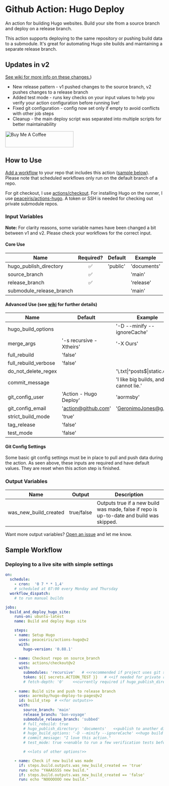 # Github Action: Hugo Deploy

An action for building Hugo websites. Build your site from a source branch and deploy on a release branch.

This action supports deploying to the same repository or pushing build data to a submodule. It's great for automating Hugo site builds and maintaining a separate release branch.

## Updates in v2

[See wiki for more info on these changes.](https://github.com/aormsby/hugo-deploy-to-pages/wiki))

- New release pattern - v1 pushed changes to the source branch, v2 pushes changes to a release branch
- Added test mode - runs key checks on your input values to help you verify your action configuration before running live!
- Fixed git configuration - config now set only if empty to avoid conflicts with other job steps
- Cleanup - the main deploy script was separated into multiple scripts for better maintainability

<a href="https://www.buymeacoffee.com/aormsby" target="_blank"><img src="https://cdn.buymeacoffee.com/buttons/default-green.png" alt="Buy Me A Coffee" style="height: 51px !important;width: 217px !important;" ></a>

## How to Use

[Add a workflow](https://docs.github.com/en/actions/quickstart#creating-your-first-workflow) to your repo that includes this action ([sample below](#sample-workflow)). Please note that scheduled workflows only run on the default branch of a repo.

For git checkout, I use [actions/checkout](https://github.com/actions/checkout). For installing Hugo on the runner, I use [peaceiris/actions-hugo](https://github.com/peaceiris/actions-hugo). A token or SSH is needed for checking out private submodule repos.

### Input Variables

**Note:** For clarity reasons, some variable names have been changed a bit between v1 and v2. Please check your workflows for the correct input.

#### Core Use

| Name                     |     Required?      | Default  | Example     |
| ------------------------ | :----------------: | -------- | ----------- |
| hugo_publish_directory   | :white_check_mark: | 'public' | 'documents' |
| source_branch            | :white_check_mark: |          | 'main'      |
| release_branch           | :white_check_mark: |          | 'release'   |
| submodule_release_branch |                    |          | 'main'      |

#### Advanced Use (see [wiki](https://github.com/aormsby/hugo-deploy-to-pages/wiki/Configuration) for further details)

| Name                 | Default                 | Example                                |
| -------------------- | ----------------------- | -------------------------------------- |
| hugo_build_options   |                         | '-D --minify --ignoreCache'            |
| merge_args           | '-s recursive -Xtheirs' | '-X Ours'                              |
| full_rebuild         | 'false'                 |                                        |
| full_rebuild_verbose | 'false'                 |                                        |
| do_not_delete_regex  |                         | '\\\.txt\|\^posts\$\|static.css'       |
| commit_message       |                         | 'I like big builds, and I cannot lie.' |
| git_config_user      | 'Action - Hugo Deploy'  | 'aormsby'                              |
| git_config_email     | 'action@github.com'     | 'GeronimoJones@g.woah'                 |
| strict_build_mode    | 'true'                  |                                        |
| tag_release          | 'false'                 |                                        |
| test_mode            | 'false'                 |                                        |

#### Git Config Settings

Some basic git config settings must be in place to pull and push data during the action. As seen above, these inputs are required and have default values. They are reset when this action step is finished.

### Output Variables

| Name                  | Output     | Description                                                                              |
| --------------------- | ---------- | ---------------------------------------------------------------------------------------- |
| was_new_build_created | true/false | Outputs true if a new build was made, false if repo is up-to-date and build was skipped. |

Want more output variables? [Open an issue](https://github.com/aormsby/hugo-deploy-to-pages/issues) and let me know.

## Sample Workflow

### Deploying to a live site with simple settings

```yaml
on:
  schedule:
    - cron:  '0 7 * * 1,4'
    # scheduled at 07:00 every Monday and Thursday
  workflow_dispatch:
    # to run manual builds

jobs:
  build_and_deploy_hugo_site:
    runs-on: ubuntu-latest
    name: Build and deploy Hugo site

    steps:
    - name: Setup Hugo
      uses: peaceiris/actions-hugo@v2
      with:
        hugo-version: '0.88.1'
    
    - name: Checkout repo on source_branch
      uses: actions/checkout@v2
      with:
        submodules: 'recursive'   # <<recommended if project uses git submodules for any purpose, required if deploying to git submodule directory>>
        token: ${{ secrets.ACTION_TEST }}   # <<if needed for private repos>>
        # fetch-depth: '0'    <<currently required if hugo_publish_directory is a git submodule>>
        
    - name: Build site and push to release branch
      uses: aormsby/hugo-deploy-to-pages@v2
      id: build_step  # <<for outputs>>
      with:
        source_branch: 'main'
        release_branch: 'bon-voyage'
        submodule_release_branch: 'subbed'
        # full_rebuild: true
        # hugo_publish_directory: 'documents'   <<publish to another directory if needed>>
        # hugo_build_options: '-D --minify --ignoreCache' <<hugo build cis customizable>>
        # commit_message: "I love this action."
        # test_mode: true <<enable to run a few verification tests before your first live run>>

        # <<lots of other options!>>

    - name: Check if new build was made
      if: steps.build.outputs.was_new_build_created == 'true'
      run: echo "YAAASSSS new build."
      if: steps.build.outputs.was_new_build_created == 'false'
      run: echo "NOOOOOOO new build."
```
